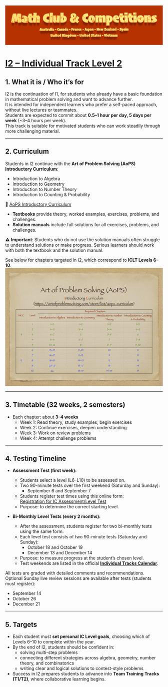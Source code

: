![Math Club & Competitions (MCC)](./img/MCC-2024-Logo-Large.png)

# [I2 – Individual Track Level 2](#i2--individual-track-level-2)

## 1. What it is / Who it’s for  
I2 is the continuation of I1, for students who already have a basic foundation in mathematical problem solving and want to advance further.  
It is intended for independent learners who prefer a self-paced approach, without live lectures or teammates.  
Students are expected to commit about **0.5–1 hour per day, 5 days per week** (~3–4 hours per week).  
This track is suitable for motivated students who can work steadily through more challenging material.  

---

## 2. Curriculum  
Students in I2 continue with the **Art of Problem Solving (AoPS) Introductory Curriculum**:  
- Introduction to Algebra  
- Introduction to Geometry  
- Introduction to Number Theory  
- Introduction to Counting & Probability  

🔗 [AoPS Introductory Curriculum](https://artofproblemsolving.com/store/list/all-products)  

- **Textbooks** provide theory, worked examples, exercises, problems, and challenges.  
- **Solution manuals** include full solutions for all exercises, problems, and challenges.  

⚠ **Important**: Students who do not use the solution manuals often struggle to understand solutions or make progress. Serious learners should work with both the textbook and the solution manual.  

See below for chapters targeted in I2, which correspond to **ICLT Levels 6–10**.  
![ICLT](./img/iclt.jpg)

---

## 3. Timetable (32 weeks, 2 semesters)  
- Each chapter: about **3–4 weeks**  
  - Week 1: Read theory, study examples, begin exercises  
  - Week 2: Continue exercises, deepen understanding  
  - Week 3: Work on review problems  
  - Week 4: Attempt challenge problems  

---

## 4. Testing Timeline  
- **Assessment Test (first week):**  
  - Students select a level (L6–L10) to be assessed on.  
  - Two 90-minute tests over the first weekend (Saturday and Sunday):  
    + September 6 and September 7  
  - Students register test times using this online form:  
    [Registration for IC Assessment/Level Test](https://forms.gle/enEpBMuf6xjagpVj6)  
  - Purpose: to determine the correct starting level.  

- **Bi-Monthly Level Tests (every 2 months):**  
  - After the assessment, students register for two bi-monthly tests using the same form.  
  - Each level test consists of two 90-minute tests (Saturday and Sunday):  
    + October 18 and October 19  
    + December 13 and December 14  
  - Purpose: to measure progress at the student’s chosen level.  
  - Test weekends are listed in the official **[Individual Tracks Calendar](https://calendar.google.com/calendar/u/0?cid=YjM0NjZjY2UyMDRiYmQ4Njc1NGJmMTNiMTNkNmRiZTZhYmUyN2QxMDI3MDBlMDU1M2NjZTEyNjlhYzA5MWJjMUBncm91cC5jYWxlbmRhci5nb29nbGUuY29t)**.  

All tests are graded with detailed comments and recommendations.  
Optional Sunday live review sessions are available after tests (students must register):  
  + September 14  
  + October 26  
  + December 21  

---

## 5. Targets  
- Each student must **set personal IC Level goals**, choosing which of Levels 6–10 to complete within the year.  
- By the end of I2, students should be confident in:  
  - solving multi-step problems  
  - connecting different strategies across algebra, geometry, number theory, and combinatorics  
  - writing clear and logical solutions to contest-style problems  
- Success in I2 prepares students to advance into **Team Training Tracks (T1/T2)**, where collaborative learning begins.  